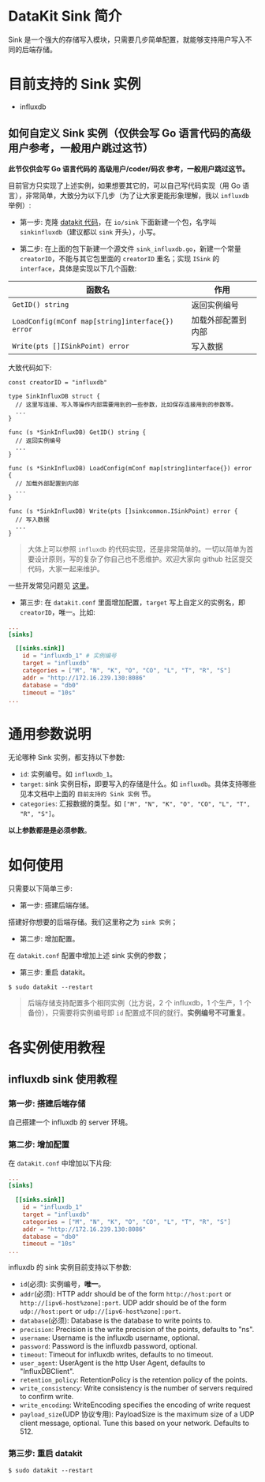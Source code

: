 # DataKit Sink 简介

Sink 是一个强大的存储写入模块，只需要几步简单配置，就能够支持用户写入不同的后端存储。

# 目前支持的 Sink 实例

- influxdb

## 如何自定义 Sink 实例（仅供会写 Go 语言代码的高级用户参考，一般用户跳过这节）

<b>此节仅供会写 Go 语言代码的 高级用户/coder/码农 参考，一般用户跳过这节。</b>

目前官方只实现了上述实例，如果想要其它的，可以自己写代码实现（用 Go 语言），非常简单，大致分为以下几步（为了让大家更能形象理解，我以 `influxdb` 举例）:

- 第一步: 克隆 [datakit 代码](https://github.com/DataFlux-cn/datakit)，在 `io/sink` 下面新建一个包，名字叫 `sinkinfluxdb`（建议都以 `sink` 开头），小写。

- 第二步: 在上面的包下新建一个源文件 `sink_influxdb.go`，新建一个常量 `creatorID`，不能与其它包里面的 `creatorID` 重名；实现 `ISink` 的 `interface`，具体是实现以下几个函数:

|  函数名   | 作用  |
|  ----  | ----  |
| `GetID() string`  | 返回实例编号 |
| `LoadConfig(mConf map[string]interface{}) error`  | 加载外部配置到内部 |
| `Write(pts []ISinkPoint) error`  | 写入数据 |

大致代码如下:

```golang
const creatorID = "influxdb"

type SinkInfluxDB struct {
  // 这里写连接、写入等操作内部需要用到的一些参数，比如保存连接用到的参数等。
  ...
}

func (s *SinkInfluxDB) GetID() string {
  // 返回实例编号
  ...
}

func (s *SinkInfluxDB) LoadConfig(mConf map[string]interface{}) error {
  // 加载外部配置到内部
  ...
}

func (s *SinkInfluxDB) Write(pts []sinkcommon.ISinkPoint) error {
  // 写入数据
  ...
}
```

> 大体上可以参照 `influxdb` 的代码实现，还是非常简单的。一切以简单为首要设计原则，写的复杂了你自己也不愿维护。欢迎大家向 github 社区提交代码，大家一起来维护。

一些开发常见问题见 [这里](https://www.yuque.com/dataflux/datakit/development)。

- 第三步: 在 `datakit.conf` 里面增加配置，`target` 写上自定义的实例名，即 `creatorID`，唯一。比如:

```conf
...
[sinks]

  [[sinks.sink]]
    id = "influxdb_1" # 实例编号
    target = "influxdb"
    categories = ["M", "N", "K", "O", "CO", "L", "T", "R", "S"]
    addr = "http://172.16.239.130:8086"
    database = "db0"
    timeout = "10s"
...
```

# 通用参数说明

无论哪种 Sink 实例，都支持以下参数:

- `id`: 实例编号。如 `influxdb_1`。
- `target`: sink 实例目标，即要写入的存储是什么。如 `influxdb`。具体支持哪些见本文档中上面的 `目前支持的 Sink 实例` 节。
- `categories`: 汇报数据的类型。如 `["M", "N", "K", "O", "CO", "L", "T", "R", "S"]`。

<b>以上参数都是是必须参数</b>。

# 如何使用

只需要以下简单三步:

- 第一步: 搭建后端存储。

搭建好你想要的后端存储。我们这里称之为 `sink 实例`；

- 第二步: 增加配置。

在 `datakit.conf` 配置中增加上述 sink 实例的参数；

- 第三步: 重启 datakit。

`$ sudo datakit --restart`

>后端存储支持配置多个相同实例（比方说，2 个 influxdb，1 个生产，1 个备份），只需要将实例编号即 `id` 配置成不同的就行。<b>实例编号不可重复</b>。

# 各实例使用教程

## influxdb sink 使用教程

### 第一步: 搭建后端存储

自己搭建一个 influxdb 的 server 环境。

### 第二步: 增加配置

在 `datakit.conf` 中增加以下片段:

```conf
...
[sinks]

  [[sinks.sink]]
    id = "influxdb_1"
    target = "influxdb"
    categories = ["M", "N", "K", "O", "CO", "L", "T", "R", "S"]
    addr = "http://172.16.239.130:8086"
    database = "db0"
    timeout = "10s"
...
```

influxdb 的 sink 实例目前支持以下参数:

- `id`(必须): 实例编号，<b>唯一</b>。
- `addr`(必须): HTTP addr should be of the form `http://host:port` or `http://[ipv6-host%zone]:port`. UDP addr should be of the form `udp://host:port` or `udp://[ipv6-host%zone]:port`.
- `database`(必须): Database is the database to write points to.
- `precision`: Precision is the write precision of the points, defaults to "ns".
- `username`: Username is the influxdb username, optional.
- `password`: Password is the influxdb password, optional.
- `timeout`: Timeout for influxdb writes, defaults to no timeout.
- `user_agent`: UserAgent is the http User Agent, defaults to "InfluxDBClient".
- `retention_policy`: RetentionPolicy is the retention policy of the points.
- `write_consistency`: Write consistency is the number of servers required to confirm write.
- `write_encoding`: WriteEncoding specifies the encoding of write request
- `payload_size`(UDP 协议专用): PayloadSize is the maximum size of a UDP client message, optional. Tune this based on your network. Defaults to 512.

### 第三步: 重启 datakit

`$ sudo datakit --restart`
